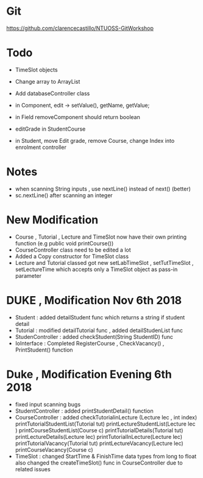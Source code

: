# Git

https://github.com/clarencecastillo/NTUOSS-GitWorkshop

# Todo

- TimeSlot objects

- Change array to ArrayList

- Add databaseController class

- in Component, edit -> setValue(), getName, getValue;

- in Field removeComponent should return boolean

- editGrade in StudentCourse

- in Student, move Edit grade, remove Course, change Index into enrolment controller
# Notes
- when scanning String inputs , use nextLine() instead of next() (better)
- sc.nextLine() after scanning an integer 

# New Modification
- Course , Tutorial , Lecture and TimeSlot now have their own printing function
(e.g public void printCourse())
- CourseController class need to be edited a lot 
- Added a Copy constructor for TimeSlot class
- Lecture and Tutorial classed got new setLabTimeSlot , setTutTimeSlot , setLectureTime which accepts only a TimeSlot object as pass-in parameter
# DUKE , Modification Nov 6th 2018
- Student  : added detailStudent func which returns a string if student detail
- Tutorial : modified detailTutorial func , added detailStudenList func
- StudenController : added checkStudent(String StudentID) func
- IoInterface : Completed RegisterCourse , CheckVacancy() , PrintStudent() function 
# Duke , Modification Evening 6th 2018
- fixed input scanning bugs
- StudentController : added printStudentDetail() function
- CourseController : added checkTutorialinLecture (Lecture lec , int index)
                     printTutorialStudentList(Tutorial tut)
                     printLectureStudentList(Lecture lec )
                     printCourseStudentList(Course c)
                     printTutorialDetails(Tutorial tut)
                     printLectureDetails(Lecture lec)
                     printTutorialInLecture(Lecture lec)
                     printTutorialVacancy(Tutorial tut)
                     printLectureVacancy(Lecture lec)
                     printCourseVacancy(Course c)
 - TimeSlot : changed StartTime & FinishTime data types from long to float 
              also changed the createTimeSlot() func in CourseController due to related issues
                     
